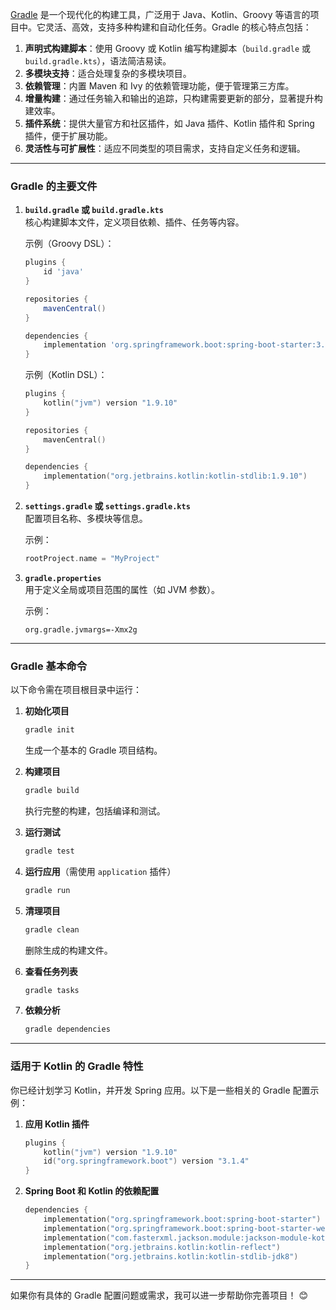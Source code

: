 [Gradle](https://gradle.org/) 是一个现代化的构建工具，广泛用于 Java、Kotlin、Groovy 等语言的项目中。它灵活、高效，支持多种构建和自动化任务。Gradle 的核心特点包括：

1. **声明式构建脚本**：使用 Groovy 或 Kotlin 编写构建脚本（`build.gradle` 或 `build.gradle.kts`），语法简洁易读。
2. **多模块支持**：适合处理复杂的多模块项目。
3. **依赖管理**：内置 Maven 和 Ivy 的依赖管理功能，便于管理第三方库。
4. **增量构建**：通过任务输入和输出的追踪，只构建需要更新的部分，显著提升构建效率。
5. **插件系统**：提供大量官方和社区插件，如 Java 插件、Kotlin 插件和 Spring 插件，便于扩展功能。
6. **灵活性与可扩展性**：适应不同类型的项目需求，支持自定义任务和逻辑。

---

### Gradle 的主要文件

1. **`build.gradle` 或 `build.gradle.kts`**  
    核心构建脚本文件，定义项目依赖、插件、任务等内容。
    
    示例（Groovy DSL）：
    
    ```groovy
    plugins {
        id 'java'
    }
    
    repositories {
        mavenCentral()
    }
    
    dependencies {
        implementation 'org.springframework.boot:spring-boot-starter:3.1.4'
    }
    ```
    
    示例（Kotlin DSL）：
    
    ```kotlin
    plugins {
        kotlin("jvm") version "1.9.10"
    }
    
    repositories {
        mavenCentral()
    }
    
    dependencies {
        implementation("org.jetbrains.kotlin:kotlin-stdlib:1.9.10")
    }
    ```
    
2. **`settings.gradle` 或 `settings.gradle.kts`**  
    配置项目名称、多模块等信息。
    
    示例：
    
    ```groovy
    rootProject.name = "MyProject"
    ```
    
3. **`gradle.properties`**  
    用于定义全局或项目范围的属性（如 JVM 参数）。
    
    示例：
    
    ```
    org.gradle.jvmargs=-Xmx2g
    ```
    

---

### Gradle 基本命令

以下命令需在项目根目录中运行：

1. **初始化项目**
    
    ```bash
    gradle init
    ```
    
    生成一个基本的 Gradle 项目结构。
    
2. **构建项目**
    
    ```bash
    gradle build
    ```
    
    执行完整的构建，包括编译和测试。
    
3. **运行测试**
    
    ```bash
    gradle test
    ```
    
4. **运行应用**（需使用 `application` 插件）
    
    ```bash
    gradle run
    ```
    
5. **清理项目**
    
    ```bash
    gradle clean
    ```
    
    删除生成的构建文件。
    
6. **查看任务列表**
    
    ```bash
    gradle tasks
    ```
    
7. **依赖分析**
    
    ```bash
    gradle dependencies
    ```
    

---

### 适用于 Kotlin 的 Gradle 特性

你已经计划学习 Kotlin，并开发 Spring 应用。以下是一些相关的 Gradle 配置示例：

1. **应用 Kotlin 插件**
    
    ```kotlin
    plugins {
        kotlin("jvm") version "1.9.10"
        id("org.springframework.boot") version "3.1.4"
    }
    ```
    
2. **Spring Boot 和 Kotlin 的依赖配置**
    
    ```kotlin
    dependencies {
        implementation("org.springframework.boot:spring-boot-starter")
        implementation("org.springframework.boot:spring-boot-starter-web")
        implementation("com.fasterxml.jackson.module:jackson-module-kotlin")
        implementation("org.jetbrains.kotlin:kotlin-reflect")
        implementation("org.jetbrains.kotlin:kotlin-stdlib-jdk8")
    }
    ```
    

---

如果你有具体的 Gradle 配置问题或需求，我可以进一步帮助你完善项目！ 😊